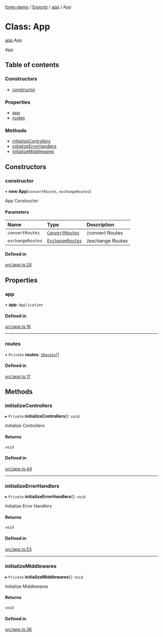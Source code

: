 [forex-demo](../README.md) / [Exports](../modules.md) / [app](../modules/app.md) / App

# Class: App

[app](../modules/app.md).App

App

## Table of contents

### Constructors

- [constructor](app.App.md#constructor)

### Properties

- [app](app.App.md#app)
- [routes](app.App.md#routes)

### Methods

- [initializeControllers](app.App.md#initializecontrollers)
- [initializeErrorHandlers](app.App.md#initializeerrorhandlers)
- [initializeMiddlewares](app.App.md#initializemiddlewares)

## Constructors

### constructor

• **new App**(`convertRoutes`, `exchangeRoutes`)

App Constructor

#### Parameters

| Name             | Type                                                  | Description      |
| :--------------- | :---------------------------------------------------- | :--------------- |
| `convertRoutes`  | [`ConvertRoutes`](convert_routes.ConvertRoutes.md)    | /convert Routes  |
| `exchangeRoutes` | [`ExchangeRoutes`](exchange_routes.ExchangeRoutes.md) | /exchange Routes |

#### Defined in

[src/app.ts:24](https://github.com/suphero/forex-demo/blob/2ac0f42/src/app.ts#L24)

## Properties

### app

• **app**: `Application`

#### Defined in

[src/app.ts:16](https://github.com/suphero/forex-demo/blob/2ac0f42/src/app.ts#L16)

---

### routes

• `Private` **routes**: [`IRoutes`](../interfaces/lib_helpers_express.IRoutes.md)[]

#### Defined in

[src/app.ts:17](https://github.com/suphero/forex-demo/blob/2ac0f42/src/app.ts#L17)

## Methods

### initializeControllers

▸ `Private` **initializeControllers**(): `void`

Initialize Controllers

#### Returns

`void`

#### Defined in

[src/app.ts:44](https://github.com/suphero/forex-demo/blob/2ac0f42/src/app.ts#L44)

---

### initializeErrorHandlers

▸ `Private` **initializeErrorHandlers**(): `void`

Initialize Error Handlers

#### Returns

`void`

#### Defined in

[src/app.ts:53](https://github.com/suphero/forex-demo/blob/2ac0f42/src/app.ts#L53)

---

### initializeMiddlewares

▸ `Private` **initializeMiddlewares**(): `void`

Initialize Middlewares

#### Returns

`void`

#### Defined in

[src/app.ts:36](https://github.com/suphero/forex-demo/blob/2ac0f42/src/app.ts#L36)
